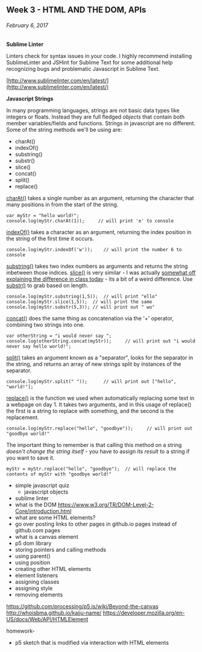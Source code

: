 ## Week 3 - HTML AND THE DOM, APIs

###### February 6, 2017

**Sublime Linter**

Linters check for syntax issues in your code. I highly recommend installing SublimeLinter and JSHint for Sublime Text for some additional help recognizing bugs and problematic Javascript in Sublime Text.

[http://www.sublimelinter.com/en/latest/](http://www.sublimelinter.com/en/latest/)

**Javascript Strings**

In many programming languages, strings are not basic data types like integers or floats. Instead they are full fledged *objects* that contain both member variables/fields and functions. Strings in javascript are no different. Some of the string methods we'll be using are:

- charAt()
- indexOf()
- substring()
- substr()
- slice()
- concat()
- split()
- replace()

[charAt()](https://developer.mozilla.org/en-US/docs/Web/JavaScript/Reference/Global_Objects/String/charAt) takes a single number as an argument, returning the character that many positions in from the start of the string.

```
var myStr = "hello world!";
console.log(myStr.charAt(1));	  // will print 'e' to console
```

[indexOf()](https://developer.mozilla.org/en-US/docs/Web/JavaScript/Reference/Global_Objects/String/indexOf) takes a character as an argument, returning the index position in the string of the first time it occurs.

```
console.log(myStr.indexOf('w'));	// will print the number 6 to console
```

[substring()](https://developer.mozilla.org/en-US/docs/Web/JavaScript/Reference/Global_Objects/String/substring) takes two index numbers as arguments and returns the string inbetween those indices. [slice()](https://developer.mozilla.org/en-US/docs/Web/JavaScript/Reference/Global_Objects/String/slice) is very similar - I was actually [somewhat off explaining the difference in class today](http://stackoverflow.com/questions/2243824/what-is-the-difference-between-string-slice-and-string-substring) - its a bit of a weird difference. Use [substr()](https://developer.mozilla.org/en-US/docs/Web/JavaScript/Reference/Global_Objects/String/substr) to grab based on length.

```
console.log(myStr.substring(1,5));	// will print "ello"
console.log(myStr.slice(1,5));	// will print the same
console.log(myStr.substr(5,3)); // will print out " wo"
```

[concat()](https://developer.mozilla.org/en-US/docs/Web/JavaScript/Reference/Global_Objects/String/concat) does the same thing as concatenation via the '+' operator, combining two strings into one.

```
var otherString = "i would never say ";
console.log(otherString.concat(myStr));		// will print out "i would never say hello world!";
```

[split()](https://developer.mozilla.org/en-US/docs/Web/JavaScript/Reference/Global_Objects/String/split) takes an argument known as a "separator", looks for the separator in the string, and returns an array of new strings split by instances of the separator.

```
console.log(myStr.split(" "));		// will print out ["hello", "world!"];
```

[replace()](https://developer.mozilla.org/en-US/docs/Web/JavaScript/Reference/Global_Objects/String/replace) is the function we used when automatically replacing some text in a webpage on day 1. It takes two arguments, and in this usage of replace() the first is a string to replace with something, and the second is the replacement.

```
console.log(myStr.replace("hello", "goodbye"));		// will print out "goodbye world!"
```

The important thing to remember is that calling this method on a string *doesn't change the string itself* - you have to assign its *result* to a string if you want to save it.

```
myStr = myStr.replace("hello", "goodbye"); 	// will replace the contents of myStr with "goodbye world!"
```


- simple javascript quiz
	- javascript objects
- sublime linter
- what is the DOM
https://www.w3.org/TR/DOM-Level-2-Core/introduction.html
- what are some HTML elements?
- go over posting links to other pages in github.io pages instead of github.com pages
- what is a canvas element
- p5 dom library
- storing pointers and calling methods
- using parent()
- using position
- creating other HTML elements
- element listeners
- assigning classes
- assigning style
- removing elements

https://github.com/processing/p5.js/wiki/Beyond-the-canvas
http://whoisbma.github.io/kaiju-name/
https://developer.mozilla.org/en-US/docs/Web/API/HTMLElement


homework-
- p5 sketch that is modified via interaction with HTML elements